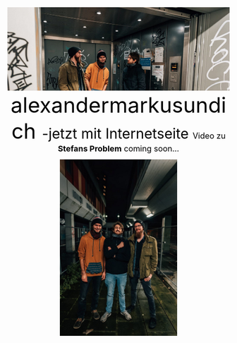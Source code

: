 <center>
<font color="black">  
<img src="pictures/dullisImFahrstuhl1.jpg">

<font size="7">
alexandermarkusundich
  
</font>

<font size="6">
-jetzt mit Internetseite
</font>

<font size="4">
  Video zu 
  <B>Stefans Problem</B>
  coming soon...
</font>

<p><img src="pictures/pressefotohochformatalexandermarkusundichphilippsonnack.jpg" height=400></p>
</font>
</center>

